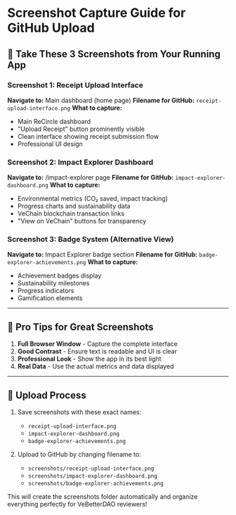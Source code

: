 # Screenshot Capture Guide for GitHub Upload

## 📱 Take These 3 Screenshots from Your Running App

### Screenshot 1: Receipt Upload Interface
**Navigate to:** Main dashboard (home page)
**Filename for GitHub:** `receipt-upload-interface.png`
**What to capture:**
- Main ReCircle dashboard
- "Upload Receipt" button prominently visible
- Clean interface showing receipt submission flow
- Professional UI design

### Screenshot 2: Impact Explorer Dashboard  
**Navigate to:** /impact-explorer page
**Filename for GitHub:** `impact-explorer-dashboard.png`
**What to capture:**
- Environmental metrics (CO₂ saved, impact tracking)
- Progress charts and sustainability data
- VeChain blockchain transaction links
- "View on VeChain" buttons for transparency

### Screenshot 3: Badge System (Alternative View)
**Navigate to:** Impact Explorer badge section
**Filename for GitHub:** `badge-explorer-achievements.png`
**What to capture:**
- Achievement badges display
- Sustainability milestones
- Progress indicators
- Gamification elements

---

## 🎯 Pro Tips for Great Screenshots

1. **Full Browser Window** - Capture the complete interface
2. **Good Contrast** - Ensure text is readable and UI is clear
3. **Professional Look** - Show the app in its best light
4. **Real Data** - Use the actual metrics and data displayed

---

## 📁 Upload Process

1. Save screenshots with these exact names:
   - `receipt-upload-interface.png`
   - `impact-explorer-dashboard.png` 
   - `badge-explorer-achievements.png`

2. Upload to GitHub by changing filename to:
   - `screenshots/receipt-upload-interface.png`
   - `screenshots/impact-explorer-dashboard.png`
   - `screenshots/badge-explorer-achievements.png`

This will create the screenshots folder automatically and organize everything perfectly for VeBetterDAO reviewers!